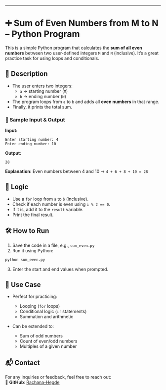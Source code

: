 
---

# ➕ Sum of Even Numbers from M to N – Python Program

This is a simple Python program that calculates the **sum of all even numbers** between two user-defined integers `M` and `N` (inclusive). It’s a great practice task for using loops and conditionals.

## 📌 Description

* The user enters two integers:
  * `a` → starting number (`M`)
  * `b` → ending number (`N`)
* The program loops from `a` to `b` and adds all **even numbers** in that range.
* Finally, it prints the total sum.

### 🧾 Sample Input & Output

**Input:**

```
Enter starting number: 4  
Enter ending number: 10
```

**Output:**

```
28
```

**Explanation:**
Even numbers between 4 and 10 → `4 + 6 + 8 + 10 = 28`

## 🧠 Logic

* Use a `for` loop from `a` to `b` (inclusive).
* Check if each number is even using `i % 2 == 0`.
* If it is, add it to the `result` variable.
* Print the final result.

## 🛠️ How to Run

1. Save the code in a file, e.g., `sum_even.py`
2. Run it using Python:
```bash
python sum_even.py
```
3. Enter the start and end values when prompted.

## 🎯 Use Case

* Perfect for practicing:
  * Looping (`for` loops)
  * Conditional logic (`if` statements)
  * Summation and arithmetic

* Can be extended to:
  * Sum of odd numbers
  * Count of even/odd numbers
  * Multiples of a given number

## 📬 Contact  

For any inquiries or feedback, feel free to reach out:    
🔗 **GitHub**: [Rachana-Hegde](https://github.com/Rachana-Hegde)
